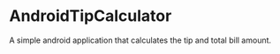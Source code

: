 # AndroidTipCalculator
A simple android application that calculates the tip and total bill amount. 
